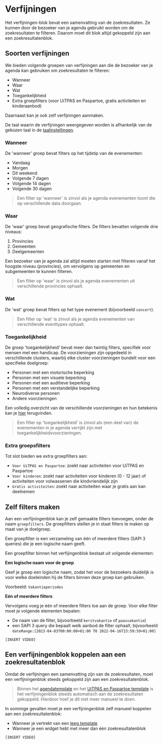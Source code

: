# Verfijningen

Het verfijningen-blok bevat een samenvatting van de zoekresultaten. Ze kunnen door de bezoeker van je agenda gebruikt worden om de zoekresultaten te filteren. Daarom moet dit blok altijd gekoppeld zijn aan een zoekresultatenblok.

## Soorten verfijningen

We bieden volgende groepen van verfijningen aan die de bezoeker van je agenda kan gebruiken om zoekresultaten te filteren:

* Wanneer
* Waar
* Wat
* Toegankelijkheid
* Extra groepfilters (voor UiTPAS en Paspartoe, gratis activiteiten en kinderaanbod)

Daarnaast kan je ook zelf verfijningen aanmaken.

De taal waarin de verfijningen weergegeven worden is afhankelijk van de gekozen taal in de [taalinstellingen](../taalinstellingen.md).

### Wanneer

De 'wanneer' groep bevat filters op het tijdstip van de evenementen:

* Vandaag
* Morgen
* Dit weekend
* Volgende 7 dagen
* Volgende 14 dagen
* Volgende 30 dagen

> Een filter op 'wanneer' is zinvol als je agenda evenementen toont die op verschillende data doorgaan.

### Waar

De 'waar' groep bevat geografische filters. De filters bevatten volgende drie niveaus:

1. Provincies
2. Gemeenten
3. Deelgemeenten

Een bezoeker van je agenda zal altijd moeten starten met filteren vanaf het hoogste niveau (provincies), om vervolgens op gemeenten en subgemeenten te kunnen filteren.

> Een filter op 'waar' is zinvol als je agenda evenementen uit verschillende provincies ophaalt.

### Wat

De 'wat' groep bevat filters op het type evenement (bijvoorbeeld `concert`).

> Een filter op 'wat' is zinvol als je agenda evenementen van verschillende eventtypes ophaalt.

### Toegankelijkheid

De groep 'toegankelijkheid' bevat meer dan twintig filters, specifiek voor mensen met een handicap. De voorzieningen zijn opgedeeld in verschillende clusters, waarbij elke cluster voorzieningen bundelt voor een specifieke doelgroep:

* Personen met een motorische beperking
* Personen met een visuele beperking
* Personen met een auditieve beperking
* Personen met een verstandelijke beperking
* Neurodiverse personen
* Andere voorzieningen

Een volledig overzicht van de verschillende voorzieningen en hun betekenis kan je [hier](https://docs.publiq.be/docs/uitdatabank/7d8d9b4653fc1-terms#facility) terugvinden.

> Een filter op 'toegankelijkheid' is zinvol als (een deel van) de evenementen in je agenda verrijkt zijn met toegankelijkheidsvoorzieningen.

### Extra groepsfilters

Tot slot bieden we extra groepfilters aan:

* `Voor UiTPAS en Paspartoe`: zoekt naar activiteiten voor UiTPAS en Paspartoe
* `Voor kinderen`: zoekt naar activiteiten voor kinderen (0 - 12 jaar) of activiteiten voor volwassenen die kindvriendelijk zijn
* `Gratis activiteiten`: zoekt naar activiteiten waar je gratis aan kan deelnemen

## Zelf filters maken

Aan een verfijningenblok kan je zelf gemaakte filters toevoegen, onder de naam `groepfilters`. De groepfilters stellen je in staat filters te maken op maat van je doelgroep.

Een groepfilter is een verzameling van één of meerdere filters (SAPI 3 queries) die je een logische naam geeft.

Een groepfilter binnen het verfijingenblok bestaat uit volgende elementen:

**Een logische naam voor de groep**

Geef je groep een logische naam, zodat het voor de bezoekers duidelijk is voor welke doeleinden hij de filters binnen deze groep kan gebruiken.

Voorbeeld: `Vakantieperiodes`

**Eén of meerdere filters**

Vervolgens voeg je één of meerdere filters toe aan de groep. Voor elke filter moet je volgende elementen bepalen:

* De naam van de filter, bijvoorbeeld `kerstvakantie` of `paasvakantie`)
* een SAPI 3 query die bepaalt welk aanbod de filter ophaalt, bijvoorbeeld `dateRange:[2023-04-03T00:00:00+01:00 TO 2022-04-16T23:59:59+01:00]`

`[INSERT VIDEO]`

## Een verfijningenblok koppelen aan een zoekresultatenblok

Omdat de verfijningen een samenvatting zijn van de zoekresultaten, moet een verfijningenblok steeds gekoppeld zijn aan een zoekresultatenblok.

<!-- theme: success -->

> Binnen het [agendatemplate](../templates.md#Agenda) en het [UiTPAS en Paspartoe template](../templates.md#UiTPAS-en-Paspartoe) is het verfijningenblok steeds automatisch aan de zoekresultaten gekoppeld. Hierdoor hoef je dit niet meer manueel te doen.

In sommige gevallen moet je een verfijningenblok zelf manueel koppelen aan een zoekresultatenblok:

* Wanneer je vertrekt van een [leeg template](../templates.md#Leeg)
* Wanneer je een widget hebt met meer dan één zoekresultatenblok

`[INSERT VIDEO]`

